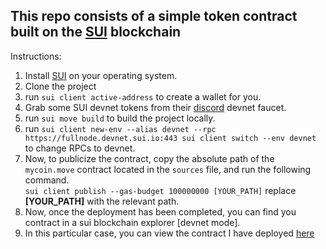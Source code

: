 ## This repo consists of a simple token contract built on the [SUI](https://sui/io) blockchain

Instructions:
1. Install [SUI](https://docs.sui.io/guides/developer/getting-started/sui-install#prerequisites) on your operating system.
2. Clone the project
3. run `sui client active-address` to create a wallet for you.
4. Grab some SUI devnet tokens from their [discord]([url](https://discord.gg/sui)) devnet faucet.
5. run `sui move build` to build the project locally.
6. run `sui client new-env --alias devnet --rpc https://fullnode.devnet.sui.io:443
sui client switch --env devnet
`to change RPCs to devnet.
7. Now, to publicize the contract, copy the absolute path of the `mycoin.move` contract located in the `sources` file, and run the following command.<br>
`sui client publish --gas-budget 100000000 [YOUR_PATH]`
replace **[YOUR_PATH]** with the relevant path.
8. Now, once the deployment has been completed, you can find you contract in a sui blockchain explorer [devnet mode].
9. In this particular case, you can view the contract I have deployed [here](https://suiscan.xyz/devnet/coin/0x5abb63bb151db95627b729c025636bcf21cdb7b8110074762e61632125474e5d::my_coin::MY_COIN/txs)
